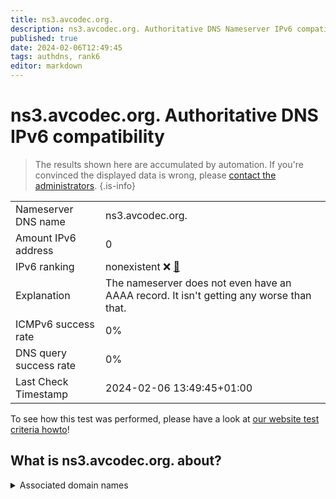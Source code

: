 ```yaml
---
title: ns3.avcodec.org.
description: ns3.avcodec.org. Authoritative DNS Nameserver IPv6 compatibility
published: true
date: 2024-02-06T12:49:45
tags: authdns, rank6
editor: markdown
---
```


# ns3.avcodec.org. Authoritative DNS IPv6 compatibility

> The results shown here are accumulated by automation. If you're convinced the displayed data is wrong, please [contact the administrators](/howto/chat). 
{.is-info}




|   |   |
| - | - |
| Nameserver DNS name | ns3.avcodec.org.
| Amount IPv6 address | 0
| IPv6 ranking | nonexistent :x: [🔗](/howto/ranking) |
| Explanation | The nameserver does not even have an AAAA record. It isn't getting any worse than that. |
| ICMPv6 success rate | 0%|
| DNS query success rate | 0% |
| Last Check Timestamp | 2024-02-06 13:49:45+01:00 |

To see how this test was performed, please have a look at [our website test criteria howto](/howto/testcriteria/authdns)!


## What is ns3.avcodec.org. about?






<details>
<summary>Associated domain names</summary>

ffmpeg.org

</details>
